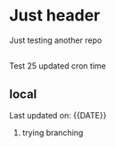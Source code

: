 # Just header

Just testing another repo

##

Test 25 updated cron time

## local

Last updated on: {{DATE}}

1. trying branching
